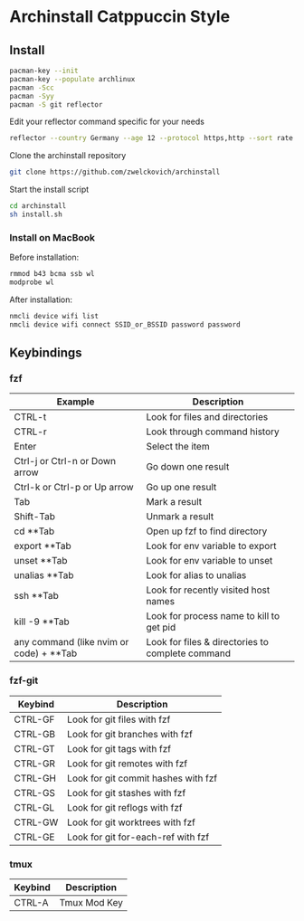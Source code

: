 # Archinstall Catppuccin Style

## Install

```sh
pacman-key --init
pacman-key --populate archlinux
pacman -Scc
pacman -Syy
pacman -S git reflector
```

Edit your reflector command specific for your needs

```sh
reflector --country Germany --age 12 --protocol https,http --sort rate --save /etc/pacman.d/mirrorlist
```

Clone the archinstall repository

```sh
git clone https://github.com/zwelckovich/archinstall
```

Start the install script

```sh
cd archinstall
sh install.sh
```

### Install on MacBook

Before installation:

```sh
rmmod b43 bcma ssb wl
modprobe wl
```

After installation:

```sh
nmcli device wifi list
nmcli device wifi connect SSID_or_BSSID password password
```

## Keybindings

### fzf

| Example              | Description                  |
|------------------------------------------|--------------------------------------------------|
| CTRL-t              | Look for files and directories         |
| CTRL-r              | Look through command history           |
| Enter                | Select the item              |
| Ctrl-j or Ctrl-n or Down arrow| Go down one result           |
| Ctrl-k or Ctrl-p or Up arrow  | Go up one result             |
| Tab                                     | Mark a result                |
| Shift-Tab                               | Unmark a result              |  
| cd **Tab             | Open up fzf to find directory          |
| export **Tab         | Look for env variable to export        |
| unset **Tab         | Look for env variable to unset         |
| unalias **Tab        | Look for alias to unalias              |
| ssh **Tab           | Look for recently visited host names   |
| kill -9 **Tab       | Look for process name to kill to get pid         |
| any command (like nvim or code) + **Tab  | Look for files & directories to complete command |  

### fzf-git

| Keybind              | Description                  |
|------------------------------------------|--------------------------------------------------|
| CTRL-GF  | Look for git files with fzf                      |
| CTRL-GB  | Look for git branches with fzf                   |
| CTRL-GT  | Look for git tags with fzf                       |
| CTRL-GR   | Look for git remotes with fzf                    |
| CTRL-GH   | Look for git commit hashes with fzf              |
| CTRL-GS    | Look for git stashes with fzf                    |
| CTRL-GL   | Look for git reflogs with fzf                    |  
| CTRL-GW   | Look for git worktrees with fzf                  |
| CTRL-GE    | Look for git for-each-ref with fzf               |

### tmux

| Keybind | Description |
|---------|-------------|
| CTRL-A | Tmux Mod Key |
